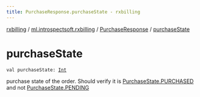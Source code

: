 ```yaml
---
title: PurchaseResponse.purchaseState - rxbilling
---
```


[rxbilling](../../index.html) / [ml.introspectsoft.rxbilling](../index.html) / [PurchaseResponse](index.html) / [purchaseState](./purchase-state.html)

# purchaseState

`val purchaseState: `[`Int`](https://kotlinlang.org/api/latest/jvm/stdlib/kotlin/-int/index.html)

purchase state of the order. Should verify it is [PurchaseState.PURCHASED](https://developer.android.com/reference/com/android/billingclient/api/Purchase.PurchaseState#purchased)
    and not [PurchaseState.PENDING](https://developer.android.com/reference/com/android/billingclient/api/Purchase.PurchaseState#pending)

